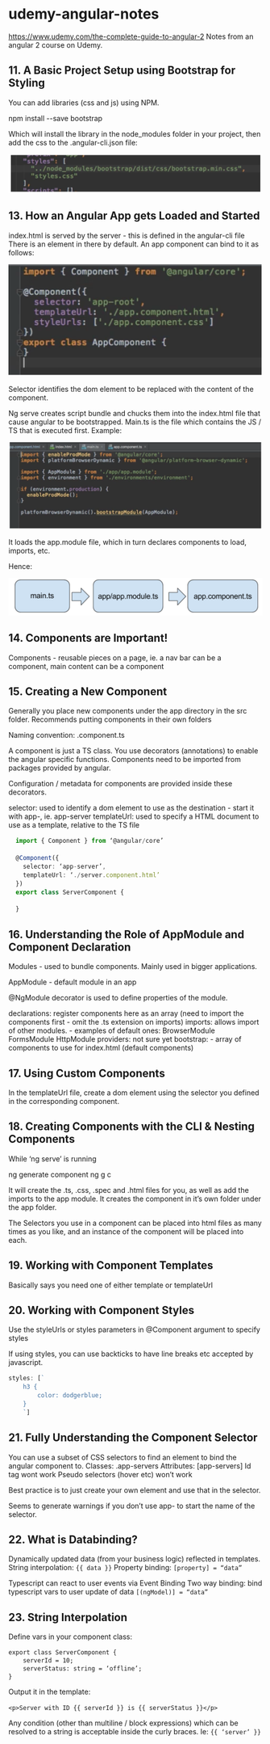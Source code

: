 # udemy-angular-notes
https://www.udemy.com/the-complete-guide-to-angular-2
Notes from an angular 2 course on Udemy.

## 11. A Basic Project Setup using Bootstrap for Styling
You can add libraries (css and js) using NPM.

npm install --save bootstrap


Which will install the library in the node_modules folder in your project, then add the css to the .angular-cli.json file:

![styles](/images/11-bootstrap-css-link.png)

## 13. How an Angular App gets Loaded and Started
index.html is served by the server - this is defined in the angular-cli file
There is an <app-root> element  in there by default. An app component can bind to it as follows:

![app-component](/images/11-app-component-binding.png)

Selector identifies the dom element to be replaced with the content of the component.

Ng serve creates script bundle and chucks them into the index.html file that cause angular to be bootstrapped.
Main.ts is the file which contains the JS / TS that is executed first.
Example:

![main.ts](/images/11-main-ts.png)

It loads the app.module file, which in turn declares components to load, imports, etc.

Hence:

![app-load-order](/images/11-app-load-order.png)

## 14. Components are Important!
Components - reusable pieces on a page, ie. a nav bar can be a component, main content can be a component


## 15. Creating a New Component
Generally you place new components under the app directory in the src folder.
Recommends putting components in their own folders

Naming convention:
<component-name>.component.ts

A component is just a TS class. You use decorators (annotations) to enable the angular specific functions. Components need to be imported from packages provided by angular.

Configuration / metadata for components are provided inside these decorators. 

selector: used to identify a dom element to use as the destination - start it with app-, ie. app-server
templateUrl: used to specify a HTML document to use as a template, relative to the TS file
```typescript
  import { Component } from ‘@angular/core’

  @Component({
    selector: ‘app-server’,
    templateUrl: ‘./server.component.html’
  })
  export class ServerComponent {

  }
```

## 16. Understanding the Role of AppModule and Component Declaration
Modules - used to bundle components. Mainly used in bigger applications.

AppModule - default module in an app

@NgModule decorator is used to define properties of the module.

declarations: register components here as an array (need to import the components first - omit the .ts extension on imports)
imports: allows import of other modules. - examples of default ones:
	BrowserModule
	FormsModule
	HttpModule
providers: not sure yet
bootstrap: - array of components to use for index.html (default components)

## 17. Using Custom Components
In the templateUrl file, create a dom element using the selector you defined in the corresponding component.
## 18. Creating Components with the CLI & Nesting Components
While ‘ng serve’ is running

ng generate component <component-name>
ng g c <component-name>

It will create the .ts, .css, .spec and .html files for you, as well as add the imports to the app module. It creates the component in it’s own folder under the app folder.

The Selectors you use in a component can be placed into html files as many times as you like, and an instance of the component will be placed into each.

## 19. Working with Component Templates
Basically says you need one of either template or templateUrl
## 20. Working with Component Styles
Use the styleUrls or styles parameters in @Component argument to specify styles

If using styles, you can use backticks to have line breaks etc accepted by javascript.
```typescript
styles: [`
	h3 {
		color: dodgerblue;
	}
	`]
```
## 21. Fully Understanding the Component Selector
You can use a subset of CSS selectors to find an element to bind the angular component to.
Classes:  .app-servers
Attributes: [app-servers]
Id tag wont work
Pseudo selectors (hover etc) won’t work

Best practice is to just create your own element and use that in the selector.

Seems to generate warnings if you don’t use app- to start the name of the selector.

## 22. What is Databinding?
Dynamically updated data (from your business logic) reflected in templates.
String interpolation:
	```{{ data }}```
Property binding:
	```[property] = “data”```

Typescript can react to user events via Event Binding 
Two way binding: bind typescript vars to user update of data
  ```[(ngModel)] = “data”```
## 23. String Interpolation
Define vars in your component class:
```
export class ServerComponent {
	serverId = 10;
	serverStatus: string = ‘offline’;
}
```
Output it in the template:

`<p>Server with ID {{ serverId }} is {{ serverStatus }}</p>`

Any condition (other than multiline / block expressions) which can be resolved to a string is acceptable inside the curly braces.
Ie: `{{ ‘server’ }}`

